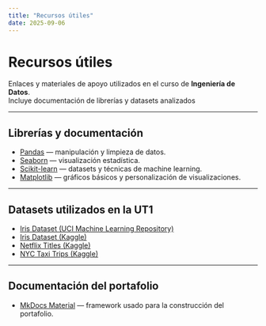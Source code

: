 ```yaml
---
title: "Recursos útiles"
date: 2025-09-06
---
```


# Recursos útiles

Enlaces y materiales de apoyo utilizados en el curso de **Ingeniería de Datos**.  
Incluye documentación de librerías y datasets analizados 

---

## Librerías y documentación
- [Pandas](https://pandas.pydata.org/docs/) — manipulación y limpieza de datos.  
- [Seaborn](https://seaborn.pydata.org/) — visualización estadística.  
- [Scikit-learn](https://scikit-learn.org/stable/) — datasets y técnicas de machine learning.  
- [Matplotlib](https://matplotlib.org/stable/) — gráficos básicos y personalización de visualizaciones.  

---

## Datasets utilizados en la UT1
- [Iris Dataset (UCI Machine Learning Repository)](https://archive.ics.uci.edu/dataset/53/iris)  
- [Iris Dataset (Kaggle)](https://www.kaggle.com/datasets/uciml/iris)  
- [Netflix Titles (Kaggle)](https://www.kaggle.com/datasets/shivamb/netflix-shows)  
- [NYC Taxi Trips (Kaggle)](https://www.kaggle.com/datasets/elemento/nyc-yellow-taxi-trip-data)  

---

## Documentación del portafolio
- [MkDocs Material](https://squidfunk.github.io/mkdocs-material/) — framework usado para la construcción del portafolio.    

